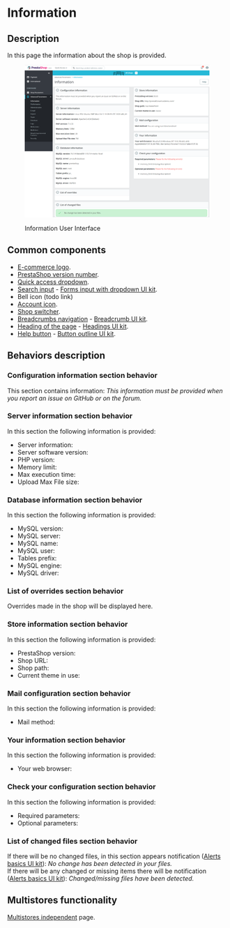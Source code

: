 # Information

## Description

In this page the information about the shop is provided.

<figure><img src="../../../../../.gitbook/assets/image (40).png" alt=""><figcaption><p>Information User Interface</p></figcaption></figure>

## Common components <a href="#common-components" id="common-components"></a>

* [E-commerce logo](../../../common-components/back-office-header/prestashop-logo.md).
* [PrestaShop version number](../../../common-components/prestashop-version-number.md).
* [Quick access dropdown](../../../common-components/quick-access-dropdown.md).
* [Search input](../../../common-components/search-input-field.md) - [Forms input with dropdown UI kit](https://build.prestashop-project.org/prestashop-ui-kit/?path=/story/forms--input-with-dropdown).
* Bell icon (todo link)
* [Account icon](../../../common-components/account-icon.md).
* [Shop switcher](../../../common-components/shop-switcher.md).
* [Breadcrumbs navigation](../../../common-components/breadcrumbs.md) - [Breadcrumb UI kit](https://build.prestashop.com/prestashop-ui-kit/?path=/story/breadcrumb--breadcrumb).
* [Heading of the page](../../../common-components/heading-of-the-page.md) - [Headings UI ](https://build.prestashop.com/prestashop-ui-kit/?path=/story/headings--headings)[kit](https://build.prestashop-project.org/prestashop-ui-kit/?path=/story/headings--headings).
* [Help button](../../../common-components/help-button.md) - [Button outline UI kit](https://build.prestashop-project.org/prestashop-ui-kit/?path=/story/buttons--outline).&#x20;

## Behaviors description

### Configuration information section behavior

This section contains information: _This information must be provided when you report an issue on GitHub or on the forum._

### Server information section behavior

In this section the following information is provided:

* Server information:
* Server software version:
* PHP version:
* Memory limit:
* Max execution time:
* Upload Max File size:

### Database information section behavior

In this section the following information is provided:

* MySQL version:
* MySQL server:
* MySQL name:
* MySQL user:
* Tables prefix:
* MySQL engine:
* MySQL driver:

### List of overrides section behavior

Overrides made in the shop will be displayed here.

### Store information section behavior

In this section the following information is provided:

* PrestaShop version:
* Shop URL:
* Shop path:
* Current theme in use:

### Mail configuration section behavior

In this section the following information is provided:

* Mail method:

### Your information section behavior

In this section the following information is provided:

* Your web browser:

### Check your configuration section behavior

In this section the following information is provided:

* Required parameters:
* Optional parameters:

### List of changed files section behavior

If there will be no changed files, in this section appears notification ([Alerts basics UI kit](https://build.prestashop-project.org/prestashop-ui-kit/?path=/story/alerts--basics)): _No change has been detected in your files._\
If there will be any changed or missing items there will be notification ([Alerts basics UI kit](https://build.prestashop-project.org/prestashop-ui-kit/?path=/story/alerts--basics)): _Changed/missing files have been detected._

## Multistores functionality

[Multistores independent](../../../common-components/multistores-independent.md) page.
